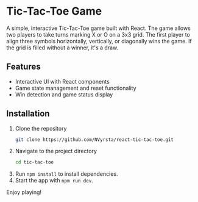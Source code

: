 # Tic-Tac-Toe Game

A simple, interactive Tic-Tac-Toe game built with React. The game allows two players to take turns marking X or O on a 3x3 grid. The first player to align three symbols horizontally, vertically, or diagonally wins the game. If the grid is filled without a winner, it's a draw.

## Features

- Interactive UI with React components
- Game state management and reset functionality
- Win detection and game status display

## Installation

1. Clone the repository
   ```bash
   git clone https://github.com/NVyrsta/react-tic-tac-toe.git
   ```
2. Navigate to the project directory
   ```bash
   cd tic-tac-toe
   ```
3. Run `npm install` to install dependencies.
4. Start the app with `npm run dev`.

Enjoy playing!
